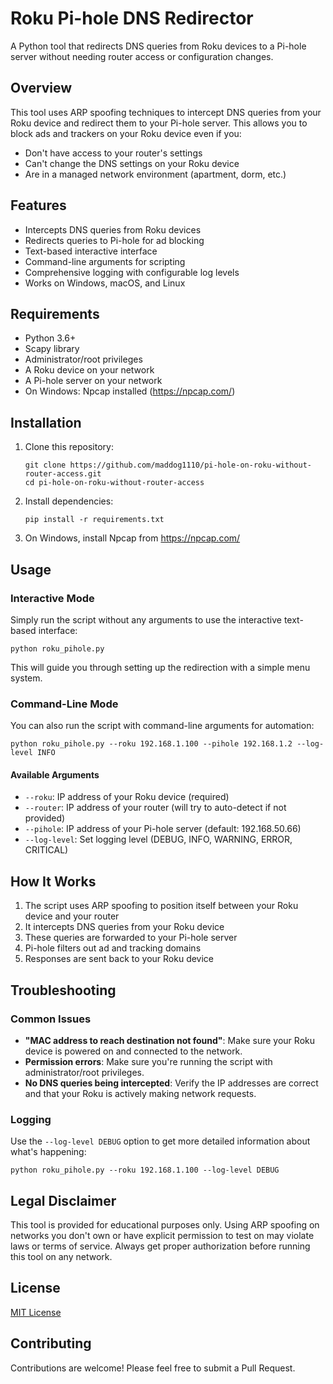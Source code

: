 # Roku Pi-hole DNS Redirector

A Python tool that redirects DNS queries from Roku devices to a Pi-hole server without needing router access or configuration changes.

## Overview

This tool uses ARP spoofing techniques to intercept DNS queries from your Roku device and redirect them to your Pi-hole server. This allows you to block ads and trackers on your Roku device even if you:

- Don't have access to your router's settings
- Can't change the DNS settings on your Roku device
- Are in a managed network environment (apartment, dorm, etc.)

## Features

- Intercepts DNS queries from Roku devices
- Redirects queries to Pi-hole for ad blocking
- Text-based interactive interface
- Command-line arguments for scripting
- Comprehensive logging with configurable log levels
- Works on Windows, macOS, and Linux

## Requirements

- Python 3.6+
- Scapy library
- Administrator/root privileges
- A Roku device on your network
- A Pi-hole server on your network
- On Windows: Npcap installed (https://npcap.com/)

## Installation

1. Clone this repository:
   ```
   git clone https://github.com/maddog1110/pi-hole-on-roku-without-router-access.git
   cd pi-hole-on-roku-without-router-access
   ```

2. Install dependencies:
   ```
   pip install -r requirements.txt
   ```

3. On Windows, install Npcap from https://npcap.com/

## Usage

### Interactive Mode

Simply run the script without any arguments to use the interactive text-based interface:

```
python roku_pihole.py
```

This will guide you through setting up the redirection with a simple menu system.

### Command-Line Mode

You can also run the script with command-line arguments for automation:

```
python roku_pihole.py --roku 192.168.1.100 --pihole 192.168.1.2 --log-level INFO
```

#### Available Arguments

- `--roku`: IP address of your Roku device (required)
- `--router`: IP address of your router (will try to auto-detect if not provided)
- `--pihole`: IP address of your Pi-hole server (default: 192.168.50.66)
- `--log-level`: Set logging level (DEBUG, INFO, WARNING, ERROR, CRITICAL)

## How It Works

1. The script uses ARP spoofing to position itself between your Roku device and your router
2. It intercepts DNS queries from your Roku device
3. These queries are forwarded to your Pi-hole server
4. Pi-hole filters out ad and tracking domains
5. Responses are sent back to your Roku device

## Troubleshooting

### Common Issues

- **"MAC address to reach destination not found"**: Make sure your Roku device is powered on and connected to the network.
- **Permission errors**: Make sure you're running the script with administrator/root privileges.
- **No DNS queries being intercepted**: Verify the IP addresses are correct and that your Roku is actively making network requests.

### Logging

Use the `--log-level DEBUG` option to get more detailed information about what's happening:

```
python roku_pihole.py --roku 192.168.1.100 --log-level DEBUG
```

## Legal Disclaimer

This tool is provided for educational purposes only. Using ARP spoofing on networks you don't own or have explicit permission to test on may violate laws or terms of service. Always get proper authorization before running this tool on any network.

## License

[MIT License](LICENSE)

## Contributing

Contributions are welcome! Please feel free to submit a Pull Request.
